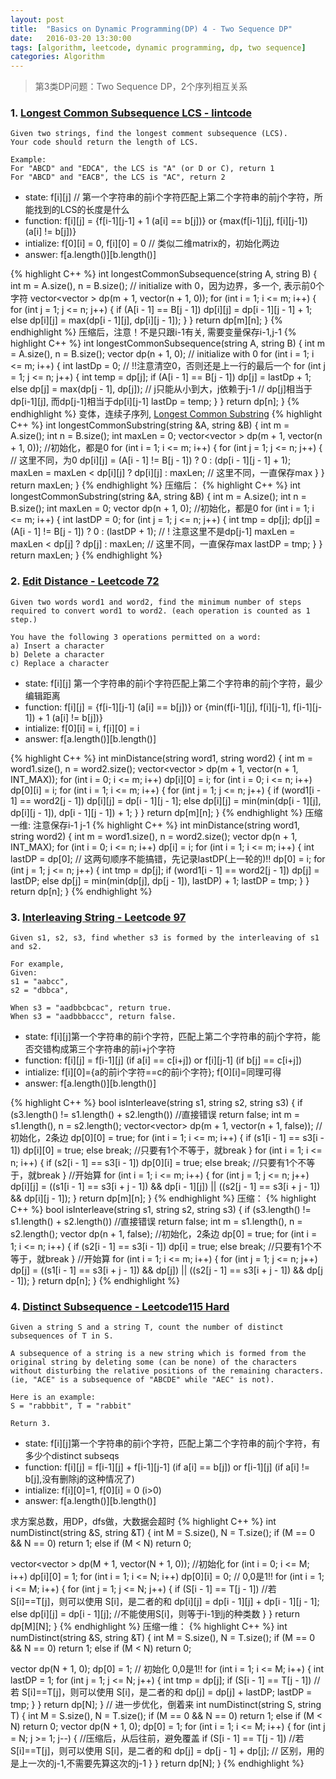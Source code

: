 ```yaml
---
layout: post
title:  "Basics on Dynamic Programming(DP) 4 - Two Sequence DP"
date:   2016-03-20 13:30:00
tags: [algorithm, leetcode, dynamic programming, dp, two sequence]
categories: Algorithm
---
```


> 第3类DP问题：Two Sequence DP，2个序列相互关系

### 1. [Longest Common Subsequence  LCS - lintcode](http://www.lintcode.com/en/problem/longest-common-subsequence/)
```
Given two strings, find the longest comment subsequence (LCS).
Your code should return the length of LCS.

Example:
For "ABCD" and "EDCA", the LCS is "A" (or D or C), return 1
For "ABCD" and "EACB", the LCS is "AC", return 2
```

* state: f[i][j]  // 第一个字符串的前i个字符匹配上第二个字符串的前j个字符，所能找到的LCS的长度是什么
* function: f[i][j] = {f[i-1][j-1] + 1 (a[i] == b[j])} or {max(f[i-1][j], f[i][j-1]) (a[i] != b[j])}
* intialize: f[0][i] = 0, f[i][0] = 0  // 类似二维matrix的，初始化两边
* answer: f[a.length()][b.length()]

{% highlight C++ %}
int longestCommonSubsequence(string A, string B) {
  int m = A.size(), n = B.size();
  // initialize with 0，因为边界，多一个, 表示前0个字符
  vector<vector<int> > dp(m + 1, vector<int>(n + 1, 0));
  for (int i = 1; i <= m; i++) {
    for (int j = 1; j <= n; j++) {
      if (A[i - 1] == B[j - 1])
        dp[i][j] = dp[i - 1][j - 1] + 1;
      else
        dp[i][j] = max(dp[i - 1][j], dp[i][j - 1]);
    }
  }
  return dp[m][n];
}
{% endhighlight %}
压缩后，注意！不是只跟i-1有关, 需要变量保存i-1,j-1
{% highlight C++ %}
int longestCommonSubsequence(string A, string B) {
  int m = A.size(), n = B.size();
  vector<int> dp(n + 1, 0);  // initialize with 0
  for (int i = 1; i <= m; i++) {
    int lastDp = 0;  // !!注意清空0，否则还是上一行的最后一个
    for (int j = 1; j <= n; j++) {
      int temp = dp[j];
      if (A[i - 1] == B[j - 1])
        dp[j] = lastDp + 1;
      else
        dp[j] = max(dp[j - 1], dp[j]);  // j只能从小到大，j依赖于j-1
      // dp[j]相当于dp[i-1][j], 而dp[j-1]相当于dp[i][j-1]
      lastDp = temp;
    }
  }
  return dp[n];
}
{% endhighlight %}
变体，连续子序列, [Longest Common Substring](http://www.jiuzhang.com/solutions/longest-common-substring/)
{% highlight C++ %}
int longestCommonSubstring(string &A, string &B) {
  int m = A.size();
  int n = B.size();
  int maxLen = 0;
  vector<vector<int> > dp(m + 1, vector<int>(n + 1, 0));  //初始化，都是0
  for (int i = 1; i <= m; i++) {
    for (int j = 1; j <= n; j++) {
      // 这里不同，为0
      dp[i][j] = (A[i - 1] != B[j - 1]) ? 0 : (dp[i - 1][j - 1] + 1);
      maxLen = maxLen < dp[i][j] ? dp[i][j] : maxLen;  // 这里不同，一直保存max
    }
  }
  return maxLen;
}
{% endhighlight %}
压缩后：
{% highlight C++ %}
int longestCommonSubstring(string &A, string &B) {
  int m = A.size();
  int n = B.size();
  int maxLen = 0;
  vector<int> dp(n + 1, 0);  //初始化，都是0
  for (int i = 1; i <= m; i++) {
    int lastDP = 0;
    for (int j = 1; j <= n; j++) {
      int tmp = dp[j];
      dp[j] = (A[i - 1] != B[j - 1]) ? 0 : (lastDP + 1); // ! 注意这里不是dp[j-1]
      maxLen = maxLen < dp[j] ? dp[j] : maxLen;  // 这里不同，一直保存max
      lastDP = tmp;
    }
  }
  return maxLen;
}
{% endhighlight %}

### 2. [Edit Distance - Leetcode 72](https://leetcode.com/problems/edit-distance/)
```
Given two words word1 and word2, find the minimum number of steps required to convert word1 to word2. (each operation is counted as 1 step.)

You have the following 3 operations permitted on a word:
a) Insert a character
b) Delete a character
c) Replace a character
```

* state: f[i][j] 第一个字符串的前i个字符匹配上第二个字符串的前j个字符，最少编辑距离
* function: f[i][j] = {f[i-1][j-1] (a[i] == b[j])} or {min(f[i-1][j], f[i][j-1], f[i-1][j-1]) + 1 (a[i] != b[j])}
* intialize: f[0][i] = i, f[i][0] = i
* answer: f[a.length()][b.length()]

{% highlight C++ %}
int minDistance(string word1, string word2) {
  int m = word1.size(), n = word2.size();
  vector<vector<int> > dp(m + 1, vector<int>(n + 1, INT_MAX));
  for (int i = 0; i <= m; i++) dp[i][0] = i;
  for (int i = 0; i <= n; i++) dp[0][i] = i;
  for (int i = 1; i <= m; i++) {
    for (int j = 1; j <= n; j++) {
      if (word1[i - 1] == word2[j - 1])
        dp[i][j] = dp[i - 1][j - 1];
      else
        dp[i][j] = min(min(dp[i - 1][j], dp[i][j - 1]), dp[i - 1][j - 1]) + 1;
    }
  }
  return dp[m][n];
}
{% endhighlight %}
压缩一维: 注意保存i-1 j-1
{% highlight C++ %}
int minDistance(string word1, string word2) {
  int m = word1.size(), n = word2.size();
  vector<int> dp(n + 1, INT_MAX);
  for (int i = 0; i <= n; i++) dp[i] = i;
  for (int i = 1; i <= m; i++) {
    int lastDP = dp[0];  // 这两句顺序不能搞错，先记录lastDP(上一轮的)!!
    dp[0] = i;
    for (int j = 1; j <= n; j++) {
      int tmp = dp[j];
      if (word1[i - 1] == word2[j - 1])
        dp[j] = lastDP;
      else
        dp[j] = min(min(dp[j], dp[j - 1]), lastDP) + 1;
      lastDP = tmp;
    }
  }
  return dp[n];
}
{% endhighlight %}

### 3. [Interleaving String - Leetcode 97](https://leetcode.com/problems/interleaving-string/)
```
Given s1, s2, s3, find whether s3 is formed by the interleaving of s1 and s2.

For example,
Given:
s1 = "aabcc",
s2 = "dbbca",

When s3 = "aadbbcbcac", return true.
When s3 = "aadbbbaccc", return false.
```

* state: f[i][j]第一个字符串的前i个字符，匹配上第二个字符串的前j个字符，能否交错构成第三个字符串的前i+j个字符
* function: f[i][j] = f[i-1][j] (if a[i] == c[i+j]) or f[i][j-1] (if b[j] == c[i+j])
* intialize: f[i][0]={a的前i个字符==c的前i个字符}; f[0][i]=同理可得
* answer: f[a.length()][b.length()]

{% highlight C++ %}
bool isInterleave(string s1, string s2, string s3) {
  if (s3.length() != s1.length() + s2.length())  //直接错误
    return false;
  int m = s1.length(), n = s2.length();
  vector<vector<bool>> dp(m + 1, vector<bool>(n + 1, false));
  //初始化，2条边
  dp[0][0] = true;
  for (int i = 1; i <= m; i++) {
    if (s1[i - 1] == s3[i - 1])  dp[i][0] = true;
    else  break;  //只要有1个不等于，就break
  }
  for (int i = 1; i <= n; i++) {
    if (s2[i - 1] == s3[i - 1])  dp[0][i] = true;
    else  break;  //只要有1个不等于，就break
  }
  //开始算
  for (int i = 1; i <= m; i++) {
    for (int j = 1; j <= n; j++)
      dp[i][j] = ((s1[i - 1] == s3[i + j - 1]) && dp[i - 1][j]) ||
                 ((s2[j - 1] == s3[i + j - 1]) && dp[i][j - 1]);
  }
  return dp[m][n];
}
{% endhighlight %}
压缩：
{% highlight C++ %}
bool isInterleave(string s1, string s2, string s3) {
  if (s3.length() != s1.length() + s2.length())  //直接错误
    return false;
  int m = s1.length(), n = s2.length();
  vector<bool> dp(n + 1, false);
  //初始化，2条边
  dp[0] = true;
  for (int i = 1; i <= n; i++) {
    if (s2[i - 1] == s3[i - 1])  dp[i] = true;
    else  break;  //只要有1个不等于，就break
  }
  //开始算
  for (int i = 1; i <= m; i++) {
    for (int j = 1; j <= n; j++)
      dp[j] = ((s1[i - 1] == s3[i + j - 1]) && dp[j]) ||
              ((s2[j - 1] == s3[i + j - 1]) && dp[j - 1]);
  }
  return dp[n];
}
{% endhighlight %}

### 4. [Distinct Subsequence - Leetcode115 Hard](https://leetcode.com/problems/distinct-subsequences/)
```
Given a string S and a string T, count the number of distinct subsequences of T in S.

A subsequence of a string is a new string which is formed from the original string by deleting some (can be none) of the characters without disturbing the relative positions of the remaining characters. (ie, "ACE" is a subsequence of "ABCDE" while "AEC" is not).

Here is an example:
S = "rabbbit", T = "rabbit"

Return 3.
```

* state: f[i][j]第一个字符串的前i个字符，匹配上第二个字符串的前j个字符，有多少个distinct subseqs
* function: f[i][j] = f[i-1][j] + f[i-1][j-1] (if a[i] == b[j]) or f[i-1][j] (if a[i] != b[j],没有删除j的这种情况了)
* intialize: f[i][0]=1, f[0][i] = 0 (i>0)
* answer: f[a.length()][b.length()]

求方案总数，用DP，dfs做，大数据会超时
{% highlight C++ %}
int numDistinct(string &S, string &T) {
  int M = S.size(), N = T.size();
  if (M == 0 && N == 0)  return 1;
  else if (M < N)  return 0;

  vector<vector<int> > dp(M + 1, vector<int>(N + 1, 0));
  //初始化
  for (int i = 0; i <= M; i++) dp[i][0] = 1;
  for (int i = 1; i <= N; i++) dp[0][i] = 0;  // 0,0是1!!
  for (int i = 1; i <= M; i++) {
    for (int j = 1; j <= N; j++) {
      if (S[i - 1] == T[j - 1])  //若 S[i]==T[j]，则可以使用 S[i]，是二者的和
        dp[i][j] = dp[i - 1][j] + dp[i - 1][j - 1];
      else
        dp[i][j] = dp[i - 1][j];  //不能使用S[i]，则等于i-1到j的种类数
    }
  }
  return dp[M][N];
}
{% endhighlight %}
压缩一维：
{% highlight C++ %}
int numDistinct(string &S, string &T) {
  int M = S.size(), N = T.size();
  if (M == 0 && N == 0)  return 1;
  else if (M < N)  return 0;

  vector<int> dp(N + 1, 0);
  dp[0] = 1;  // 初始化  0,0是1!!
  for (int i = 1; i <= M; i++) {
    int lastDP = 1;
    for (int j = 1; j <= N; j++) {
      int tmp = dp[j];
      if (S[i - 1] == T[j - 1])  //若 S[i]==T[j]，则可以使用 S[i]，是二者的和
        dp[j] = dp[j] + lastDP;
      lastDP = tmp;
    }
  }
  return dp[N];
}
// 进一步优化，倒着来
int numDistinct(string S, string T) {
  int M = S.size(), N = T.size();
  if (M == 0 && N == 0)  return 1;
  else if (M < N)  return 0;
  vector<int> dp(N + 1, 0);
  dp[0] = 1;
  for (int i = 1; i <= M; i++) {
    for (int j = N; j >= 1; j--) {  //压缩后，从后往前，避免覆盖
      if (S[i - 1] == T[j - 1])  //若 S[i]==T[j]，则可以使用 S[i]，是二者的和
        dp[j] = dp[j - 1] + dp[j];  // 区别，用的是上一次的j-1,不需要先算这次的j-1
    }
  }
  return dp[N];
}
{% endhighlight %}
